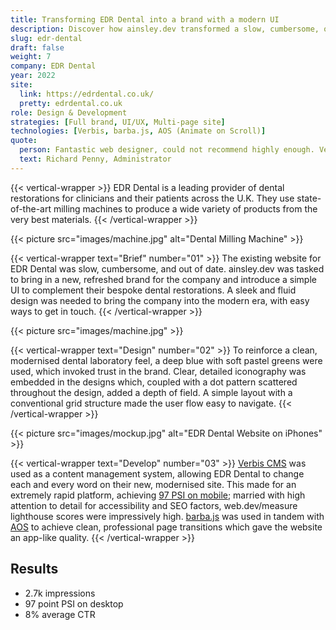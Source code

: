 ```yaml
---
title: Transforming EDR Dental into a brand with a modern UI
description: Discover how ainsley.dev transformed a slow, cumbersome, out of date website into a new and refreshed brand for EDR Dental.
slug: edr-dental
draft: false
weight: 7
company: EDR Dental
year: 2022
site:
  link: https://edrdental.co.uk/
  pretty: edrdental.co.uk
role: Design & Development
strategies: [Full brand, UI/UX, Multi-page site]
technologies: [Verbis, barba.js, AOS (Animate on Scroll)]
quote:
  person: Fantastic web designer, could not recommend highly enough. Very professional service and produced a final product that far exceeded expectations, thank you!
  text: Richard Penny, Administrator
---
```


<!-- Intro -->
{{< vertical-wrapper >}}
EDR Dental is a leading provider of dental restorations for clinicians and their patients across the U.K. They use
state-of-the-art milling machines to produce a wide variety of products from the very best materials.
{{< /vertical-wrapper >}}

<!-- Milling Machine -->
{{< picture src="images/machine.jpg" alt="Dental Milling Machine" >}}

<!-- Brief -->
{{< vertical-wrapper text="Brief" number="01" >}}
The existing website for EDR Dental was slow, cumbersome, and out of date. ainsley.dev was tasked to bring in a new,
refreshed brand for the company and introduce a simple UI to complement their bespoke dental restorations. A sleek and
fluid design was needed to bring the company into the modern era, with easy ways to get in touch.
{{< /vertical-wrapper >}}

<!-- Video -->
{{< picture src="images/machine.jpg" >}}

<!-- Design -->
{{< vertical-wrapper text="Design" number="02" >}}
To reinforce a clean, modernised dental laboratory feel, a deep blue with soft pastel greens were used, which invoked
trust in the brand. Clear, detailed iconography was embedded in the designs which, coupled with a dot pattern scattered
throughout the design, added a depth of field. A simple layout with a conventional grid structure made the user flow
easy to navigate.
{{< /vertical-wrapper >}}

<!-- Mockup -->
{{< picture src="images/mockup.jpg" alt="EDR Dental Website on iPhones" >}}

<!-- Development -->
{{< vertical-wrapper text="Develop" number="03" >}}
[Verbis CMS](https://github.com/verbiscms/verbis) was used as a content management system, allowing EDR Dental to change
each and every word on their new, modernised site. This made for an extremely rapid platform,
achieving [97 PSI on mobile](https://pagespeed.web.dev/report?url=https%3A%2F%2Fedrdental.co.uk%2F); married with high
attention to detail for accessibility and SEO factors, web.dev/measure lighthouse scores were impressively
high. [barba.js](https://barba.js.org/) was used in tandem with [AOS](https://michalsnik.github.io/aos/) to achieve
clean, professional page transitions which gave the website an app-like quality.
{{< /vertical-wrapper >}}

## Results

- 2.7k impressions
- 97 point PSI on desktop
- 8% average CTR
